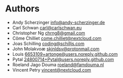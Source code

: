 <!--
  - SPDX-FileCopyrightText: 2024 Nextcloud GmbH and Nextcloud contributors
  - SPDX-License-Identifier: AGPL-3.0-or-later
-->
# Authors

- Andy Scherzinger <info@andy-scherzinger.de>
- Carl Schwan <carl@carlschwan.eu>
- Christopher Ng <chrng8@gmail.com>
- Côme Chilliet <come.chilliet@nextcloud.com>
- Joas Schilling <coding@schilljs.com>
- John Molakvoæ <skjnldsv@protonmail.com>
- Louis <6653109+artonge@users.noreply.github.com>
- Pytal <24800714+Pytal@users.noreply.github.com>
- Roeland Jago Douma <roeland@famdouma.nl>
- Vincent Petry <vincent@nextcloud.com>

